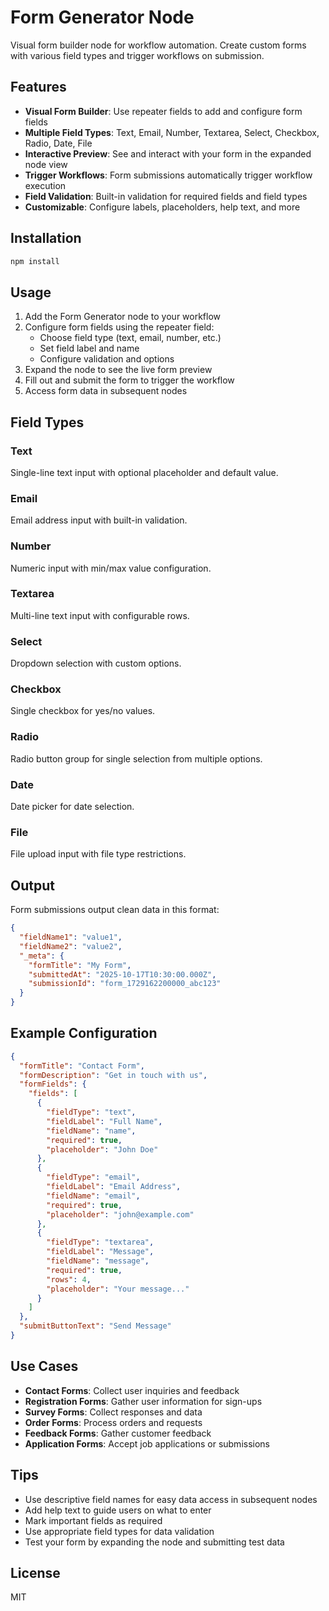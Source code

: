 # Form Generator Node

Visual form builder node for workflow automation. Create custom forms with various field types and trigger workflows on submission.

## Features

- **Visual Form Builder**: Use repeater fields to add and configure form fields
- **Multiple Field Types**: Text, Email, Number, Textarea, Select, Checkbox, Radio, Date, File
- **Interactive Preview**: See and interact with your form in the expanded node view
- **Trigger Workflows**: Form submissions automatically trigger workflow execution
- **Field Validation**: Built-in validation for required fields and field types
- **Customizable**: Configure labels, placeholders, help text, and more

## Installation

```bash
npm install
```

## Usage

1. Add the Form Generator node to your workflow
2. Configure form fields using the repeater field:
   - Choose field type (text, email, number, etc.)
   - Set field label and name
   - Configure validation and options
3. Expand the node to see the live form preview
4. Fill out and submit the form to trigger the workflow
5. Access form data in subsequent nodes

## Field Types

### Text
Single-line text input with optional placeholder and default value.

### Email
Email address input with built-in validation.

### Number
Numeric input with min/max value configuration.

### Textarea
Multi-line text input with configurable rows.

### Select
Dropdown selection with custom options.

### Checkbox
Single checkbox for yes/no values.

### Radio
Radio button group for single selection from multiple options.

### Date
Date picker for date selection.

### File
File upload input with file type restrictions.

## Output

Form submissions output clean data in this format:

```json
{
  "fieldName1": "value1",
  "fieldName2": "value2",
  "_meta": {
    "formTitle": "My Form",
    "submittedAt": "2025-10-17T10:30:00.000Z",
    "submissionId": "form_1729162200000_abc123"
  }
}
```

## Example Configuration

```json
{
  "formTitle": "Contact Form",
  "formDescription": "Get in touch with us",
  "formFields": {
    "fields": [
      {
        "fieldType": "text",
        "fieldLabel": "Full Name",
        "fieldName": "name",
        "required": true,
        "placeholder": "John Doe"
      },
      {
        "fieldType": "email",
        "fieldLabel": "Email Address",
        "fieldName": "email",
        "required": true,
        "placeholder": "john@example.com"
      },
      {
        "fieldType": "textarea",
        "fieldLabel": "Message",
        "fieldName": "message",
        "required": true,
        "rows": 4,
        "placeholder": "Your message..."
      }
    ]
  },
  "submitButtonText": "Send Message"
}
```

## Use Cases

- **Contact Forms**: Collect user inquiries and feedback
- **Registration Forms**: Gather user information for sign-ups
- **Survey Forms**: Collect responses and data
- **Order Forms**: Process orders and requests
- **Feedback Forms**: Gather customer feedback
- **Application Forms**: Accept job applications or submissions

## Tips

- Use descriptive field names for easy data access in subsequent nodes
- Add help text to guide users on what to enter
- Mark important fields as required
- Use appropriate field types for data validation
- Test your form by expanding the node and submitting test data

## License

MIT
